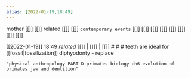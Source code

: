 ```yaml
---
alias: [2022-01-19,18:49]
---
```

 mother [[]] [[]]
 related [[]] [[]]
 `contemporary events` [[]] [[]] [[]] [[]] [[]] [[]] [[]] [[]]

[[2022-01-19]] 18:49 _related_ [[]] | [[]] | [[]] # # #
teeth are ideal for [[fossil|fossilization]]
diphyodonty - replace
```query
"physical anthropology PART D primates biology ch6 evolution of primates jaw and dentition"
```